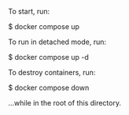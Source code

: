 To start, run:

$ docker compose up

To run in detached mode, run:

$ docker compose up -d


To destroy containers, run:

$ docker compose down


...while in the root of this directory.
